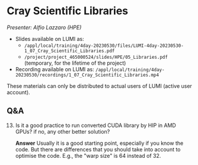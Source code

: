 # Cray Scientific Libraries

*Presenter: Alfio Lazzaro (HPE)*


-   Slides available on LUMI as:
    -   `/appl/local/training/4day-20230530/files/LUMI-4day-20230530-1_07_Cray_Scientific_Libraries.pdf`
    -   `/project/project_465000524/slides/HPE/05_Libraries.pdf` (temporary, for the lifetime of the project)
-   Recording available on LUMI as:
    `/appl/local/training/4day-20230530/recordings/1_07_Cray_Scientific_Libraries.mp4`

These materials can only be distributed to actual users of LUMI (active user account).


## Q&A

13. Is it a good practice to run converted CUDA library by HIP in AMD GPUs? if no, any other better solution?

    **Answer** Usually it is a good starting point, especially if you know the code. But there are differences that you should take into account to optimise the code. E.g., the "warp size" is 64 instead of 32.


